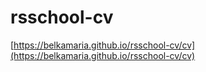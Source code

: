 # rsschool-cv

[https://belkamaria.github.io/rsschool-cv/cv](https://belkamaria.github.io/rsschool-cv/cv)